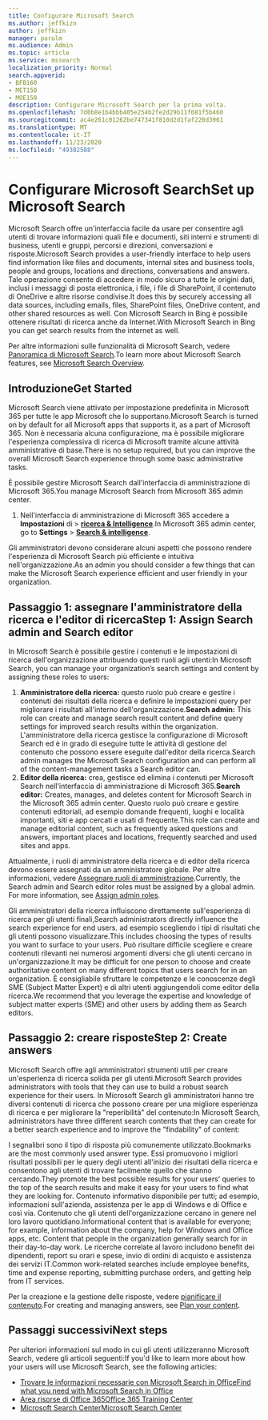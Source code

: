 ```yaml
---
title: Configurare Microsoft Search
ms.author: jeffkizn
author: jeffkizn
manager: parulm
ms.audience: Admin
ms.topic: article
ms.service: mssearch
localization_priority: Normal
search.appverid:
- BFB160
- MET150
- MOE150
description: Configurare Microsoft Search per la prima volta.
ms.openlocfilehash: 7d0b8e1b4bbb405e254b2fe2d29b11f081f5b460
ms.sourcegitcommit: ac4e261c01262be747341f810d2d1faf220d3961
ms.translationtype: MT
ms.contentlocale: it-IT
ms.lasthandoff: 11/23/2020
ms.locfileid: "49382588"
---
```

# <a name="set-up-microsoft-search"></a><span data-ttu-id="54390-103">Configurare Microsoft Search</span><span class="sxs-lookup"><span data-stu-id="54390-103">Set up Microsoft Search</span></span>

<span data-ttu-id="54390-104">Microsoft Search offre un'interfaccia facile da usare per consentire agli utenti di trovare informazioni quali file e documenti, siti interni e strumenti di business, utenti e gruppi, percorsi e direzioni, conversazioni e risposte.</span><span class="sxs-lookup"><span data-stu-id="54390-104">Microsoft Search provides a user-friendly interface to help users find information like files and documents, internal sites and business tools, people and groups, locations and directions, conversations and answers.</span></span> <span data-ttu-id="54390-105">Tale operazione consente di accedere in modo sicuro a tutte le origini dati, inclusi i messaggi di posta elettronica, i file, i file di SharePoint, il contenuto di OneDrive e altre risorse condivise.</span><span class="sxs-lookup"><span data-stu-id="54390-105">It does this by securely accessing all data sources, including emails, files, SharePoint files, OneDrive content, and other shared resources as well.</span></span> <span data-ttu-id="54390-106">Con Microsoft Search in Bing è possibile ottenere risultati di ricerca anche da Internet.</span><span class="sxs-lookup"><span data-stu-id="54390-106">With Microsoft Search in Bing you can get search results from the internet as well.</span></span>

<span data-ttu-id="54390-107">Per altre informazioni sulle funzionalità di Microsoft Search, vedere [Panoramica di Microsoft Search](overview-microsoft-search.md).</span><span class="sxs-lookup"><span data-stu-id="54390-107">To learn more about Microsoft Search features, see [Microsoft Search Overview](overview-microsoft-search.md).</span></span>

## <a name="get-started"></a><span data-ttu-id="54390-108">Introduzione</span><span class="sxs-lookup"><span data-stu-id="54390-108">Get Started</span></span>

<span data-ttu-id="54390-109">Microsoft Search viene attivato per impostazione predefinita in Microsoft 365 per tutte le app Microsoft che lo supportano.</span><span class="sxs-lookup"><span data-stu-id="54390-109">Microsoft Search is turned on by default for all Microsoft apps that supports it, as a part of Microsoft 365.</span></span> <span data-ttu-id="54390-110">Non è necessaria alcuna configurazione, ma è possibile migliorare l'esperienza complessiva di ricerca di Microsoft tramite alcune attività amministrative di base.</span><span class="sxs-lookup"><span data-stu-id="54390-110">There is no setup required, but you can improve the overall Microsoft Search experience through some basic administrative tasks.</span></span>

<span data-ttu-id="54390-111">È possibile gestire Microsoft Search dall'interfaccia di amministrazione di Microsoft 365.</span><span class="sxs-lookup"><span data-stu-id="54390-111">You manage Microsoft Search from Microsoft 365 admin center.</span></span>

1. <span data-ttu-id="54390-112">Nell'interfaccia di amministrazione di Microsoft 365 accedere a **Impostazioni** di  >  [**ricerca & Intelligence**](https://admin.microsoft.com/Adminportal/Home#/MicrosoftSearch).</span><span class="sxs-lookup"><span data-stu-id="54390-112">In Microsoft 365 admin center, go to **Settings** > [**Search & intelligence**](https://admin.microsoft.com/Adminportal/Home#/MicrosoftSearch).</span></span>

<span data-ttu-id="54390-113">Gli amministratori devono considerare alcuni aspetti che possono rendere l'esperienza di Microsoft Search più efficiente e intuitiva nell'organizzazione.</span><span class="sxs-lookup"><span data-stu-id="54390-113">As an admin you should consider a few things that can make the Microsoft Search experience efficient and user friendly in your organization.</span></span>

## <a name="step-1-assign-search-admin-and-search-editor"></a><span data-ttu-id="54390-114">Passaggio 1: assegnare l'amministratore della ricerca e l'editor di ricerca</span><span class="sxs-lookup"><span data-stu-id="54390-114">Step 1: Assign Search admin and Search editor</span></span>

<span data-ttu-id="54390-115">In Microsoft Search è possibile gestire i contenuti e le impostazioni di ricerca dell'organizzazione attribuendo questi ruoli agli utenti:</span><span class="sxs-lookup"><span data-stu-id="54390-115">In Microsoft Search, you can manage your organization’s search settings and content by assigning these roles to users:</span></span>

1. <span data-ttu-id="54390-116">**Amministratore della ricerca:** questo ruolo può creare e gestire i contenuti dei risultati della ricerca e definire le impostazioni query per migliorare i risultati all'interno dell'organizzazione.</span><span class="sxs-lookup"><span data-stu-id="54390-116">**Search admin:** This role can create and manage search result content and define query settings for improved search results within the organization.</span></span> <span data-ttu-id="54390-117">L'amministratore della ricerca gestisce la configurazione di Microsoft Search ed è in grado di eseguire tutte le attività di gestione del contenuto che possono essere eseguite dall'editor della ricerca.</span><span class="sxs-lookup"><span data-stu-id="54390-117">Search admin manages the Microsoft Search configuration and can perform all of the content-management tasks a Search editor can.</span></span>
2. <span data-ttu-id="54390-118">**Editor della ricerca:** crea, gestisce ed elimina i contenuti per Microsoft Search nell'interfaccia di amministrazione di Microsoft 365.</span><span class="sxs-lookup"><span data-stu-id="54390-118">**Search editor:** Creates, manages, and deletes content for Microsoft Search in the Microsoft 365 admin center.</span></span> <span data-ttu-id="54390-119">Questo ruolo può creare e gestire contenuti editoriali, ad esempio domande frequenti, luoghi e località importanti, siti e app cercati e usati di frequente.</span><span class="sxs-lookup"><span data-stu-id="54390-119">This role can create and manage editorial content, such as frequently asked questions and answers, important places and locations, frequently searched and used sites and apps.</span></span>

<span data-ttu-id="54390-120">Attualmente, i ruoli di amministratore della ricerca e di editor della ricerca devono essere assegnati da un amministratore globale. Per altre informazioni, vedere [Assegnare ruoli di amministrazione](https://docs.microsoft.com/office365/admin/add-users/assign-admin-roles?view=o365-worldwide).</span><span class="sxs-lookup"><span data-stu-id="54390-120">Currently, the Search admin and Search editor roles must be assigned by a global admin. For more information, see [Assign admin roles](https://docs.microsoft.com/office365/admin/add-users/assign-admin-roles?view=o365-worldwide).</span></span>

<span data-ttu-id="54390-121">Gli amministratori della ricerca influiscono direttamente sull'esperienza di ricerca per gli utenti finali,</span><span class="sxs-lookup"><span data-stu-id="54390-121">Search administrators directly influence the search experience for end users.</span></span> <span data-ttu-id="54390-122">ad esempio scegliendo i tipi di risultati che gli utenti possono visualizzare.</span><span class="sxs-lookup"><span data-stu-id="54390-122">This includes choosing the types of results you want to surface to your users.</span></span> <span data-ttu-id="54390-123">Può risultare difficile scegliere e creare contenuti rilevanti nei numerosi argomenti diversi che gli utenti cercano in un'organizzazione.</span><span class="sxs-lookup"><span data-stu-id="54390-123">It may be difficult for one person to choose and create authoritative content on many different topics that users search for in an organization.</span></span> <span data-ttu-id="54390-124">È consigliabile sfruttare le competenze e le conoscenze degli SME (Subject Matter Expert) e di altri utenti aggiungendoli come editor della ricerca.</span><span class="sxs-lookup"><span data-stu-id="54390-124">We recommend that you leverage the expertise and knowledge of subject matter experts (SME) and other users by adding them as Search editors.</span></span>

## <a name="step-2-create-answers"></a><span data-ttu-id="54390-125">Passaggio 2: creare risposte</span><span class="sxs-lookup"><span data-stu-id="54390-125">Step 2: Create answers</span></span>

<span data-ttu-id="54390-126">Microsoft Search offre agli amministratori strumenti utili per creare un'esperienza di ricerca solida per gli utenti.</span><span class="sxs-lookup"><span data-stu-id="54390-126">Microsoft Search provides administrators with tools that they can use to build a robust search experience for their users.</span></span> <span data-ttu-id="54390-127">In Microsoft Search gli amministratori hanno tre diversi contenuti di ricerca che possono creare per una migliore esperienza di ricerca e per migliorare la "reperibilità" del contenuto:</span><span class="sxs-lookup"><span data-stu-id="54390-127">In Microsoft Search, administrators have three different search contents that they can create for a better search experience and to improve the "findability" of content:</span></span>

<span data-ttu-id="54390-128">I segnalibri sono il tipo di risposta più comunemente utilizzato.</span><span class="sxs-lookup"><span data-stu-id="54390-128">Bookmarks are the most commonly used answer type.</span></span> <span data-ttu-id="54390-129">Essi promuovono i migliori risultati possibili per le query degli utenti all'inizio dei risultati della ricerca e consentono agli utenti di trovare facilmente quello che stanno cercando.</span><span class="sxs-lookup"><span data-stu-id="54390-129">They promote the best possible results for your users’ queries to the top of the search results and make it easy for your users to find what they are looking for.</span></span>
<span data-ttu-id="54390-130">Contenuto informativo disponibile per tutti; ad esempio, informazioni sull'azienda, assistenza per le app di Windows e di Office e così via. Contenuto che gli utenti dell'organizzazione cercano in genere nel loro lavoro quotidiano.</span><span class="sxs-lookup"><span data-stu-id="54390-130">Informational content that is available for everyone; for example, information about the company, help for Windows and Office apps, etc. Content that people in the organization generally search for in their day-to-day work.</span></span> <span data-ttu-id="54390-131">Le ricerche correlate al lavoro includono benefit dei dipendenti, report su orari e spese, invio di ordini di acquisto e assistenza dei servizi IT.</span><span class="sxs-lookup"><span data-stu-id="54390-131">Common work-related searches include employee benefits, time and expense reporting, submitting purchase orders, and getting help from IT services.</span></span>

<span data-ttu-id="54390-132">Per la creazione e la gestione delle risposte, vedere [pianificare il contenuto](plan-your-content.md).</span><span class="sxs-lookup"><span data-stu-id="54390-132">For creating and managing answers, see [Plan your content](plan-your-content.md).</span></span>

## <a name="next-steps"></a><span data-ttu-id="54390-133">Passaggi successivi</span><span class="sxs-lookup"><span data-stu-id="54390-133">Next steps</span></span>

<span data-ttu-id="54390-134">Per ulteriori informazioni sul modo in cui gli utenti utilizzeranno Microsoft Search, vedere gli articoli seguenti:</span><span class="sxs-lookup"><span data-stu-id="54390-134">If you'd like to learn more about how your users will use Microsoft Search, see the following articles:</span></span>

- [<span data-ttu-id="54390-135">Trovare le informazioni necessarie con Microsoft Search in Office</span><span class="sxs-lookup"><span data-stu-id="54390-135">Find what you need with Microsoft Search in Office</span></span>](https://support.office.com/article/find-what-you-need-with-microsoft-search-in-office-2457d4d8-48a8-4ad4-ab89-5a0657aa8446)
- [<span data-ttu-id="54390-136">Area risorse di Office 365</span><span class="sxs-lookup"><span data-stu-id="54390-136">Office 365 Training Center</span></span>](https://support.office.com/office-training-center)
- [<span data-ttu-id="54390-137">Microsoft Search Center</span><span class="sxs-lookup"><span data-stu-id="54390-137">Microsoft Search Center</span></span>](https://support.office.com/article/-working-title-microsoft-search-center-b8bf5a2c-7515-40a9-9a6a-b8ed382c86bc)
